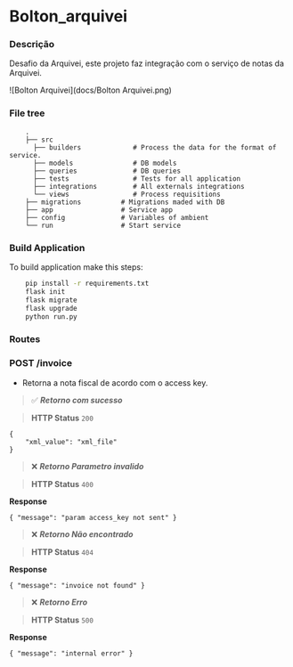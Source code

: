 # Bolton_arquivei

### Descrição
Desafio da Arquivei, este projeto faz integração com o serviço de notas da Arquivei.

![Bolton Arquivei](docs/Bolton Arquivei.png)

### File tree
```
    .
    ├── src                    
      ├── builders             # Process the data for the format of service. 
      ├── models               # DB models
      ├── queries              # DB queries
      ├── tests                # Tests for all application
      ├── integrations         # All externals integrations
      └── views                # Process requisitions
    ├── migrations          # Migrations maded with DB
    ├── app                 # Service app
    ├── config              # Variables of ambient
    └── run                 # Start service
```

### Build Application
To build application make this steps:

```bash
    pip install -r requirements.txt
    flask init
    flask migrate
    flask upgrade
    python run.py
```


### Routes

### **POST** /invoice
- Retorna a nota fiscal de acordo com o access key.

>:white_check_mark: **_Retorno com sucesso_**

>**HTTP Status** `200`
```
{
    "xml_value": "xml_file"
}
```


>:x: **_Retorno Parametro invalido_**

>**HTTP Status** `400`

**Response**
```
{ "message": "param access_key not sent" }
```

>:x: **_Retorno Não encontrado_**

>**HTTP Status** `404`

**Response**
```
{ "message": "invoice not found" }
```

>:x: **_Retorno Erro_**

>**HTTP Status** `500`

**Response**
```
{ "message": "internal error" }
```
